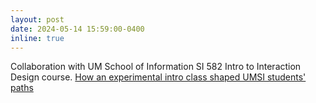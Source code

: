 ```yaml
---
layout: post
date: 2024-05-14 15:59:00-0400
inline: true
---
```


Collaboration with UM School of Information SI 582 Intro to Interaction Design course. [How an experimental intro class shaped UMSI students' paths](https://www.si.umich.edu/about-umsi/news/due-course-how-experimental-intro-class-shaped-umsi-students-paths) 
